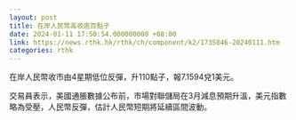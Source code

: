 ```yaml
---
layout: post
title: 在岸人民幣高收逾百點子
date: 2024-01-11 17:50:54.000000000 +08:00
link: https://news.rthk.hk/rthk/ch/component/k2/1735846-20240111.htm
categories: rthk
---
```


在岸人民幣收市由4星期低位反彈，升110點子，報7.1594兌1美元。

交易員表示，美國通脹數據公布前，市場對聯儲局在3月減息預期升溫，美元指數略為受壓，人民幣反彈，估計人民幣短期將延續區間波動。
